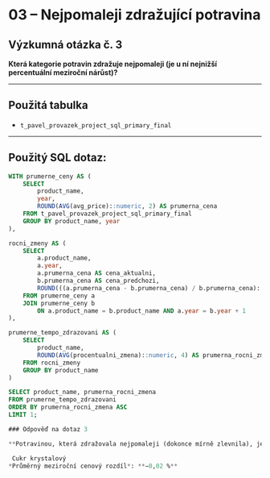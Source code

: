# 03 – Nejpomaleji zdražující potravina

## Výzkumná otázka č. 3

**Která kategorie potravin zdražuje nejpomaleji (je u ní nejnižší percentuální meziroční nárůst)?**

---

## Použitá tabulka

- `t_pavel_provazek_project_sql_primary_final`

---

## Použitý SQL dotaz:

```sql
WITH prumerne_ceny AS (
    SELECT
        product_name,
        year,
        ROUND(AVG(avg_price)::numeric, 2) AS prumerna_cena
    FROM t_pavel_provazek_project_sql_primary_final
    GROUP BY product_name, year
),

rocni_zmeny AS (
    SELECT
        a.product_name,
        a.year,
        a.prumerna_cena AS cena_aktualni,
        b.prumerna_cena AS cena_predchozi,
        ROUND(((a.prumerna_cena - b.prumerna_cena) / b.prumerna_cena)::numeric, 4) AS procentualni_zmena
    FROM prumerne_ceny a
    JOIN prumerne_ceny b 
        ON a.product_name = b.product_name AND a.year = b.year + 1
),

prumerne_tempo_zdrazovani AS (
    SELECT
        product_name,
        ROUND(AVG(procentualni_zmena)::numeric, 4) AS prumerna_rocni_zmena
    FROM rocni_zmeny
    GROUP BY product_name
)

SELECT product_name, prumerna_rocni_zmena
FROM prumerne_tempo_zdrazovani
ORDER BY prumerna_rocni_zmena ASC
LIMIT 1;

### Odpověď na dotaz 3

**Potravinou, která zdražovala nejpomaleji (dokonce mírně zlevnila), je:**

 Cukr krystalový
*Průměrný meziroční cenový rozdíl*: **−0,02 %**
